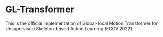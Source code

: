 # GL-Transformer
This is the official implementation of Global-local Motion Transformer for Unsupervised Skeleton-based Action Learning (ECCV 2022).
